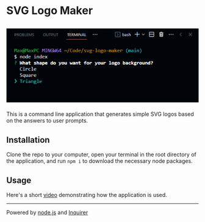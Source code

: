 # SVG Logo Maker
![Screenshot](screenshot.png)
---
This is a command line application that generates simple SVG logos based on the answers to user prompts.

## Installation
Clone the repo to your computer, open your terminal in the root directory of the application, and run `npm i` to download the necessary node packages.
## Usage
Here's a short [video](https://drive.google.com/file/d/1Ey1r6LNREHE176vW8rYFjFlybTM-1Ail/view) demonstrating how the application is used.

---
Powered by [node.js](https://nodejs.org/en) and [Inquirer](https://www.npmjs.com/package/inquirer)